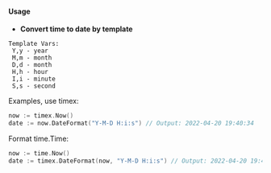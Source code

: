 #### Usage

- **Convert time to date by template**

```text
Template Vars:
 Y,y - year
 M,m - month
 D,d - month
 H,h - hour
 I,i - minute
 S,s - second
```

Examples, use timex:

```go
now := timex.Now()
date := now.DateFormat("Y-M-D H:i:s") // Output: 2022-04-20 19:40:34
```

Format time.Time:

```go
now := time.Now()
date := timex.DateFormat(now, "Y-M-D H:i:s") // Output: 2022-04-20 19:40:34
```

